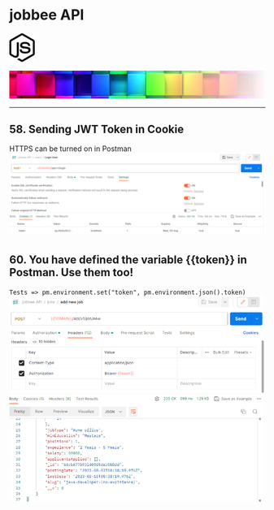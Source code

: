 # jobbee API 
<img src="public/assets/images/documentation/node-js.svg" width="50" alt="NodeJs Icon"> 

![Logo egosanto.de](public/assets/images/documentation/logo.png)


<hr>

## 58. Sending JWT Token in Cookie
HTTPS can be turned on in Postman
![Postmen IMG](public/assets/images/documentation/https_on.png)

## 60. You have defined the variable {{token}} in Postman. Use them too!
`Tests => pm.environment.set("token", pm.environment.json().token)`
![Postmen IMG](public/assets/images/documentation/60.png)

